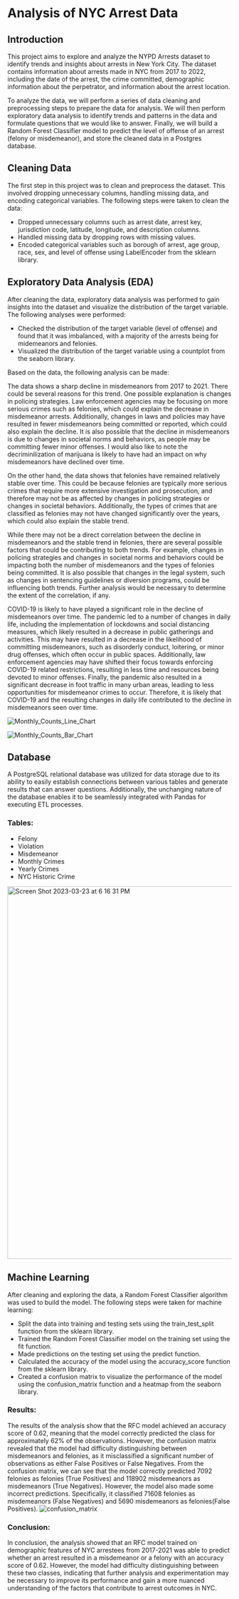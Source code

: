 # Analysis of NYC Arrest Data

## Introduction

This project aims to explore and analyze the NYPD Arrests dataset to identify trends and insights about arrests in New York City. The dataset contains information about arrests made in NYC from 2017 to 2022, including the date of the arrest, the crime committed, demographic information about the perpetrator, and information about the arrest location.

To analyze the data, we will perform a series of data cleaning and preprocessing steps to prepare the data for analysis. We will then perform exploratory data analysis to identify trends and patterns in the data and formulate questions that we would like to answer. Finally, we will build a Random Forest Classifier model to predict the level of offense of an arrest (felony or misdemeanor), and store the cleaned data in a Postgres database.

## Cleaning Data

The first step in this project was to clean and preprocess the dataset. This involved dropping unnecessary columns, handling missing data, and encoding categorical variables. The following steps were taken to clean the data:

- Dropped unnecessary columns such as arrest date, arrest key, jurisdiction code, latitude, longitude, and description columns.
- Handled missing data by dropping rows with missing values.
- Encoded categorical variables such as borough of arrest, age group, race, sex, and level of offense using LabelEncoder from the sklearn library.

## Exploratory Data Analysis (EDA)

After cleaning the data, exploratory data analysis was performed to gain insights into the dataset and visualize the distribution of the target variable. The following analyses were performed:

- Checked the distribution of the target variable (level of offense) and found that it was imbalanced, with a majority of the arrests being for midemeanors and felonies.
- Visualized the distribution of the target variable using a countplot from the seaborn library.

Based on the data, the following analysis can be made:

The data shows a sharp decline in misdemeanors from 2017 to 2021. There could be several reasons for this trend. One possible explanation is changes in policing strategies. Law enforcement agencies may be focusing on more serious crimes such as felonies, which could explain the decrease in misdemeanor arrests. Additionally, changes in laws and policies may have resulted in fewer misdemeanors being committed or reported, which could also explain the decline. It is also possible that the decline in misdemeanors is due to changes in societal norms and behaviors, as people may be committing fewer minor offenses. I would also like to note the decriminilization of marijuana is likely to have had an impact on why misdemeanors have declined over time.

On the other hand, the data shows that felonies have remained relatively stable over time. This could be because felonies are typically more serious crimes that require more extensive investigation and prosecution, and therefore may not be as affected by changes in policing strategies or changes in societal behaviors. Additionally, the types of crimes that are classified as felonies may not have changed significantly over the years, which could also explain the stable trend.

While there may not be a direct correlation between the decline in misdemeanors and the stable trend in felonies, there are several possible factors that could be contributing to both trends. For example, changes in policing strategies and changes in societal norms and behaviors could be impacting both the number of misdemeanors and the types of felonies being committed. It is also possible that changes in the legal system, such as changes in sentencing guidelines or diversion programs, could be influencing both trends. Further analysis would be necessary to determine the extent of the correlation, if any.

COVID-19 is likely to have played a significant role in the decline of misdemeanors over time. The pandemic led to a number of changes in daily life, including the implementation of lockdowns and social distancing measures, which likely resulted in a decrease in public gatherings and activities. This may have resulted in a decrease in the likelihood of committing misdemeanors, such as disorderly conduct, loitering, or minor drug offenses, which often occur in public spaces. Additionally, law enforcement agencies may have shifted their focus towards enforcing COVID-19 related restrictions, resulting in less time and resources being devoted to minor offenses. Finally, the pandemic also resulted in a significant decrease in foot traffic in many urban areas, leading to less opportunities for misdemeanor crimes to occur. Therefore, it is likely that COVID-19 and the resulting changes in daily life contributed to the decline in misdemeanors seen over time.

![Monthly_Counts_Line_Chart](https://user-images.githubusercontent.com/114521887/227396103-25fd597f-c7b8-4a2b-8a1d-2e0d5878a26c.png)

![Monthly_Counts_Bar_Chart](https://user-images.githubusercontent.com/114521887/227396125-e41fbb1d-c816-4bc3-a9ce-409ea0622de3.png)


## Database 

A PostgreSQL relational database was utilized for data storage due to its ability to easily establish connections between various tables and generate results that can answer questions. Additionally, the unchanging nature of the database enables it to be seamlessly integrated with Pandas for executing ETL processes.

### Tables:
* Felony
* Violation
* Misdemeanor
* Monthly Crimes
* Yearly Crimes
* NYC Historic Crime

<img width="837" alt="Screen Shot 2023-03-23 at 6 16 31 PM" src="https://user-images.githubusercontent.com/107570913/227393178-2ff6fce0-e1d9-49d9-992d-8c36deb5c2b4.png">



## Machine Learning

After cleaning and exploring the data, a Random Forest Classifier algorithm was used to build the model. The following steps were taken for machine learning:

- Split the data into training and testing sets using the train_test_split function from the sklearn library.
- Trained the Random Forest Classifier model on the training set using the fit function.
- Made predictions on the testing set using the predict function.
- Calculated the accuracy of the model using the accuracy_score function from the sklearn library.
- Created a confusion matrix to visualize the performance of the model using the confusion_matrix function and a heatmap from the seaborn library.

### Results:
The results of the analysis show that the RFC model achieved an accuracy score of 0.62, meaning that the model correctly predicted the class for approximately 62% of the observations. However, the confusion matrix revealed that the model had difficulty distinguishing between misdemeanors and felonies, as it misclassified a significant number of observations as either False Positives or False Negatives. From the confusion matrix, we can see that the model correctly predicted 7092 felonies as felonies (True Positives) and 118902 misdemeanors as misdemeanors (True Negatives). However, the model also made some incorrect predictions. Specifically, it classified 71608 felonies as misdemeanors (False Negatives) and 5690 misdemeanors as felonies(False Positives).
![confusion_matrix](https://user-images.githubusercontent.com/114922260/227391327-83dee126-01bc-4627-901e-723fe5d9f49a.png)

### Conclusion:
In conclusion, the analysis showed that an RFC model trained on demographic features of NYC arrestees from 2017-2021 was able to predict whether an arrest resulted in a misdemeanor or a felony with an accuracy score of 0.62. However, the model had difficulty distinguishing between these two classes, indicating that further analysis and experimentation may be necessary to improve its performance and gain a more nuanced understanding of the factors that contribute to arrest outcomes in NYC.






